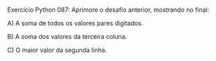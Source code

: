 # 
Exercício Python 087: 
Aprimore o desafio anterior, mostrando no final: 

A) A soma de todos os valores pares digitados.

B) A soma dos valores da terceira coluna.

C) O maior valor da segunda linha.
